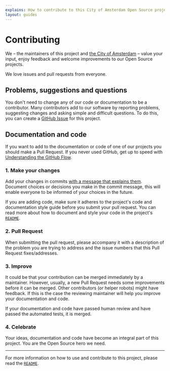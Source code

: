 ```yaml
---
explains: How to contribute to this City of Amsterdam Open Source project
layout: guides
---
```


# Contributing

We – the maintainers of this project and [the City of Amsterdam](https://www.amsterdam.nl) – value your input, enjoy feedback and welcome improvements to our Open Source projects.

We love issues and pull requests from everyone.

## Problems, suggestions and questions

You don't need to change any of our code or documentation to be a contributor. Many contributors add to our software by reporting problems, suggesting changes and asking simple and difficult questions. To do this, you can create a [GitHub Issue](https://help.github.com/articles/creating-an-issue/) for this project.

## Documentation and code

If you want to add to the documentation or code of one of our projects you should make a Pull Request. If you never used GitHub, get up to speed with [Understanding the GitHub Flow](https://guides.github.com/introduction/flow/).

### 1. Make your changes

Add your changes in commits [with a message that explains them](https://github.com/alphagov/styleguides/blob/master/git.md#commit-messages). Document choices or decisions you make in the commit message, this will enable everyone to be informed of your choices in the future.

If you are adding code, make sure it adheres to the project's code and documentation style guide before you submit your pull request. You can read more about how to document and style your code in the project's [`README`](README.md).

### 2. Pull Request

When submitting the pull request, please accompany it with a description of the problem you are trying to address and the issue numbers that this Pull Request fixes/addresses.

### 3. Improve

It could be that your contribution can be merged immediately by a maintainer. However, usually, a new Pull Request needs some improvements before it can be merged. Other contributors (or helper robots) might have feedback. If this is the case the reviewing maintainer will help you improve your documentation and code.

If your documentation and code have passed human review and have passed the automated tests, it is merged.

### 4. Celebrate

Your ideas, documentation and code have become an integral part of this project. You are the Open Source hero we need.

---

For more information on how to use and contribute to this project, please read the [`README`](README.md).

